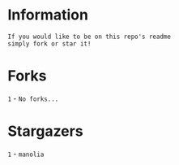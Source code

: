 # Information
`If you would like to be on this repo's readme`</br>`simply fork or star it!`</br>
# Forks
`1` - `No forks...`</br>
# Stargazers
`1` - `manolia`</br>